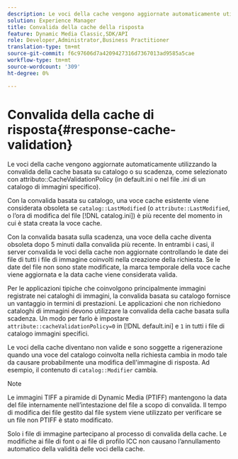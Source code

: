 ```yaml
---
description: Le voci della cache vengono aggiornate automaticamente utilizzando la convalida della cache basata sul catalogo o sulla scadenza, come selezionato con l'attributo CacheValidationPolicy (in default.ini o il file .ini di un catalogo di immagini specifico).
solution: Experience Manager
title: Convalida della cache della risposta
feature: Dynamic Media Classic,SDK/API
role: Developer,Administrator,Business Practitioner
translation-type: tm+mt
source-git-commit: f6c97606d7a4209427316d7367013ad9585a5cae
workflow-type: tm+mt
source-wordcount: '309'
ht-degree: 0%

---
```



# Convalida della cache di risposta{#response-cache-validation}

Le voci della cache vengono aggiornate automaticamente utilizzando la convalida della cache basata su catalogo o su scadenza, come selezionato con attributo::CacheValidationPolicy (in default.ini o nel file .ini di un catalogo di immagini specifico).

Con la convalida basata su catalogo, una voce cache esistente viene considerata obsoleta se `catalog::LastModified` (o `attribute::LastModified`, o l’ora di modifica del file [!DNL catalog.ini]) è più recente del momento in cui è stata creata la voce cache.

Con la convalida basata sulla scadenza, una voce della cache diventa obsoleta dopo 5 minuti dalla convalida più recente. In entrambi i casi, il server convalida le voci della cache non aggiornate controllando le date dei file di tutti i file di immagine coinvolti nella creazione della richiesta. Se le date del file non sono state modificate, la marca temporale della voce cache viene aggiornata e la data cache viene considerata valida.

Per le applicazioni tipiche che coinvolgono principalmente immagini registrate nei cataloghi di immagini, la convalida basata su catalogo fornisce un vantaggio in termini di prestazioni. Le applicazioni che non richiedono cataloghi di immagini devono utilizzare la convalida della cache basata sulla scadenza. Un modo per farlo è impostare `attribute::cacheValidationPolicy=0` in [!DNL default.ini] e `1` in tutti i file di catalogo immagini specifici.

Le voci della cache diventano non valide e sono soggette a rigenerazione quando una voce del catalogo coinvolta nella richiesta cambia in modo tale da causare probabilmente una modifica dell&#39;immagine di risposta. Ad esempio, il contenuto di `catalog::Modifier` cambia.

>[!NOTE]
>
>Le immagini TIFF a piramide di Dynamic Media (PTIFF) mantengono la data del file internamente nell’intestazione del file a scopo di convalida. Il tempo di modifica dei file gestito dal file system viene utilizzato per verificare se un file non PTIFF è stato modificato.

Solo i file di immagine partecipano al processo di convalida della cache. Le modifiche ai file di font o ai file di profilo ICC non causano l’annullamento automatico della validità delle voci della cache.
